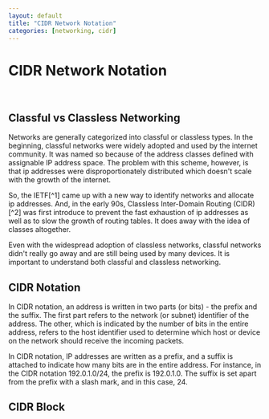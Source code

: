 ```yaml
---
layout: default
title: "CIDR Network Notation"
categories: [networking, cidr]
---
```


# CIDR Network Notation

<br />

## Classful vs Classless Networking

Networks are generally categorized into classful or classless types. In the beginning, classful networks were widely adopted and used by the internet community. It was named so because of the address classes defined with assignable IP address space. The problem with this scheme, however, is that ip addresses were disproportionately distributed which doesn't scale with the growth of the internet.

So, the IETF[^1] came up with a new way to identify networks and allocate ip addresses. And, in the early 90s, Classless Inter-Domain Routing (CIDR)[^2] was first introduce to prevent the fast exhaustion of ip addresses as well as to slow the growth of routing tables. It does away with the idea of classes altogether.

Even with the widespread adoption of classless networks, classful networks didn't really go away and are still being used by many devices. It is important to understand both classful and classless networking.

## CIDR Notation

In CIDR notation, an address is written in two parts (or bits) - the prefix and the suffix. The first part refers to the network (or subnet) identifier of the address. The other, which is indicated by the number of bits in the entire address, refers to the host identifier used to determine which host or device on the network should receive the incoming packets.

In CIDR notation, IP addresses are written as a prefix, and a suffix is attached to indicate how many bits are in the entire address. For instance, in the CIDR notation 192.0.1.0/24, the prefix is 192.0.1.0. The suffix is set apart from the prefix with a slash mark, and in this case, 24.

## CIDR Block
